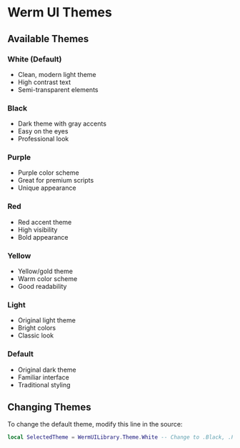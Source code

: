 # Werm UI Themes

## Available Themes

### White (Default)
- Clean, modern light theme
- High contrast text
- Semi-transparent elements

### Black
- Dark theme with gray accents
- Easy on the eyes
- Professional look

### Purple  
- Purple color scheme
- Great for premium scripts
- Unique appearance

### Red
- Red accent theme
- High visibility
- Bold appearance

### Yellow
- Yellow/gold theme
- Warm color scheme
- Good readability

### Light  
- Original light theme
- Bright colors
- Classic look

### Default
- Original dark theme
- Familiar interface
- Traditional styling

## Changing Themes

To change the default theme, modify this line in the source:

```lua
local SelectedTheme = WermUILibrary.Theme.White -- Change to .Black, .Purple, etc.
